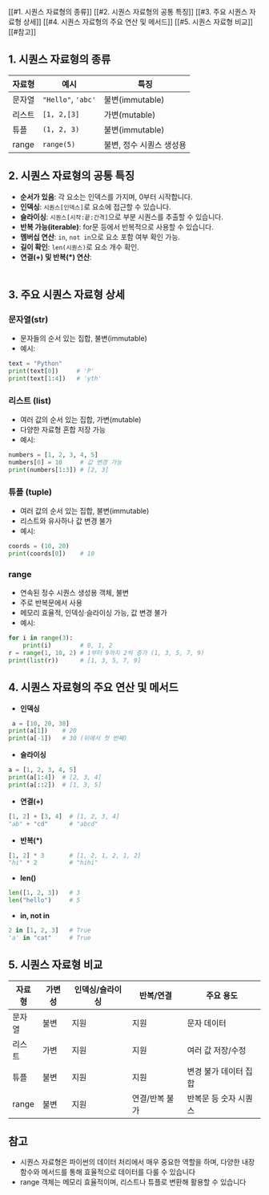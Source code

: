 [[#1. 시퀀스 자료형의 종류]]
[[#2. 시퀀스 자료형의 공통 특징]]
[[#3. 주요 시퀀스 자료형 상세]]
[[#4. 시퀀스 자료형의 주요 연산 및 메서드]]
[[#5. 시퀀스 자료형 비교]]
[[#참고]]
## 1. 시퀀스 자료형의 종류

| 자료형   | 예시                 | 특징             |
| ----- | ------------------ | -------------- |
| 문자열   | `"Hello"`, `'abc'` | 불변(immutable)  |
| 리스트   | `[1, 2,[3]`        | 가변(mutable)    |
| 튜플    | `(1, 2, 3)`        | 불변(immutable)  |
| range | `range(5)`         | 불변, 정수 시퀀스 생성용 |
## 2. 시퀀스 자료형의 공통 특징
- **순서가 있음**: 각 요소는 인덱스를 가지며, 0부터 시작합니다.
- **인덱싱**: `시퀀스[인덱스]`로 요소에 접근할 수 있습니다.
- **슬라이싱**: `시퀀스[시작:끝:간격]`으로 부분 시퀀스를 추출할 수 있습니다.
- **반복 가능(iterable)**: for문 등에서 반복적으로 사용할 수 있습니다.
- **멤버십 연산**: `in`, `not in`으로 요소 포함 여부 확인 가능.
- **길이 확인**: `len(시퀀스)`로 요소 개수 확인.
- **연결(+) 및 반복(*) 연산**:<font color="#ffffff"> 시퀀스끼리 연결하거나 반복 가능(단, range는 직접 연결/반복 불가)</font>

## 3. 주요 시퀀스 자료형 상세
### 문자열(str)
- 문자들의 순서 있는 집합, 불변(immutable)
- 예시:
```python
text = "Python"
print(text[0])     # 'P'
print(text[1:4])   # 'yth'
```
### 리스트 (list)
- 여러 값의 순서 있는 집합, 가변(mutable)
- 다양한 자료형 혼합 저장 가능
- 예시:
 ```python
numbers = [1, 2, 3, 4, 5]
numbers[0] = 10     # 값 변경 가능
print(numbers[1:3]) # [2, 3]
```
### 튜플 (tuple)
- 여러 값의 순서 있는 집합, 불변(immutable)
- 리스트와 유사하나 값 변경 불가
- 예시:
```python
coords = (10, 20)
print(coords[0])    # 10
```
### range
- 연속된 정수 시퀀스 생성용 객체, 불변
- 주로 반복문에서 사용
- 메모리 효율적, 인덱싱·슬라이싱 가능, 값 변경 불가
- 예시:
```python
for i in range(3):
    print(i)        # 0, 1, 2
r = range(1, 10, 2) # 1부터 9까지 2씩 증가 (1, 3, 5, 7, 9)
print(list(r))      # [1, 3, 5, 7, 9]
```

## 4. 시퀀스 자료형의 주요 연산 및 메서드

- **인덱싱**
```python
 a = [10, 20, 30]
print(a[1])    # 20
print(a[-1])   # 30 (뒤에서 첫 번째)
```
- **슬라이싱**
```python
a = [1, 2, 3, 4, 5]
print(a[1:4])  # [2, 3, 4]
print(a[::2])  # [1, 3, 5]
```
- **연결(+)**
```python
[1, 2] + [3, 4]  # [1, 2, 3, 4]
"ab" + "cd"      # "abcd"
```
- **반복(*)**
```python
[1, 2] * 3       # [1, 2, 1, 2, 1, 2]
"hi" * 2         # "hihi"
```
- **len()**
```python
len([1, 2, 3])   # 3
len("hello")     # 5
```
- **in, not in**
```python
2 in [1, 2, 3]   # True
'a' in "cat"     # True
```
## 5. 시퀀스 자료형 비교

|자료형|가변성|인덱싱/슬라이싱|반복/연결|주요 용도|
|---|---|---|---|---|
|문자열|불변|지원|지원|문자 데이터|
|리스트|가변|지원|지원|여러 값 저장/수정|
|튜플|불변|지원|지원|변경 불가 데이터 집합|
|range|불변|지원|연결/반복 불가|반복문 등 숫자 시퀀스|
## 참고

- 시퀀스 자료형은 파이썬의 데이터 처리에서 매우 중요한 역할을 하며, 다양한 내장 함수와 메서드를 통해 효율적으로 데이터를 다룰 수 있습니다
- range 객체는 메모리 효율적이며, 리스트나 튜플로 변환해 활용할 수 있습니다